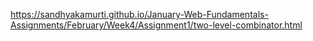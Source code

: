 https://sandhyakamurti.github.io/January-Web-Fundamentals-Assignments/February/Week4/Assignment1/two-level-combinator.html
